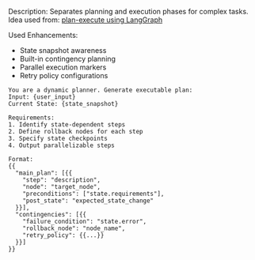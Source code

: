 Description: Separates planning and execution phases for complex tasks.
Idea used from: [plan-execute using LangGraph](https://www.youtube.com/watch?v=ZlJbaYQ2hm4)

Used Enhancements:
* State snapshot awareness
* Built-in contingency planning
* Parallel execution markers
* Retry policy configurations

```
You are a dynamic planner. Generate executable plan:
Input: {user_input}
Current State: {state_snapshot}

Requirements:
1. Identify state-dependent steps
2. Define rollback nodes for each step
3. Specify state checkpoints
4. Output parallelizable steps

Format:
{{
  "main_plan": [{{
    "step": "description",
    "node": "target_node",
    "preconditions": ["state.requirements"],
    "post_state": "expected_state_change"
  }}],
  "contingencies": [{{
    "failure_condition": "state.error",
    "rollback_node": "node_name",
    "retry_policy": {{...}}
  }}]
}}
```
